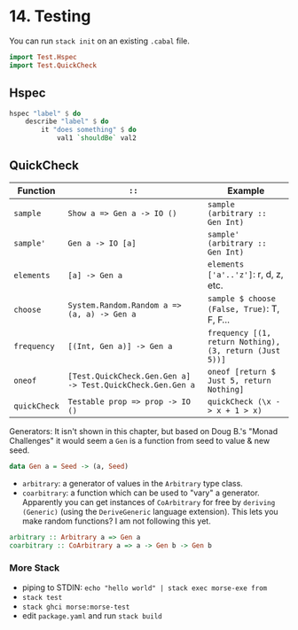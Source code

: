 # 14. Testing

You can run `stack init` on an existing `.cabal` file.

```hs
import Test.Hspec
import Test.QuickCheck
```

## Hspec

```hs
hspec "label" $ do
    describe "label" $ do
        it "does something" $ do
            val1 `shouldBe` val2
```

## QuickCheck

Function     | `::` | Example
-------------|------|--------
`sample`     | `Show a => Gen a -> IO ()` | `sample (arbitrary :: Gen Int)`
`sample'`    | `Gen a -> IO [a]` | `sample' (arbitrary :: Gen Int)`
`elements`   | `[a] -> Gen a` | `elements ['a'..'z']`: r, d, z, etc.
`choose`     | `System.Random.Random a => (a, a) -> Gen a` | `sample $ choose (False, True)`: T, F, F…
`frequency`  | `[(Int, Gen a)] -> Gen a` | `frequency [(1, return Nothing), (3, return (Just 5))]`
`oneof`      | `[Test.QuickCheck.Gen.Gen a] -> Test.QuickCheck.Gen.Gen a` | `oneof [return $ Just 5, return Nothing]`
`quickCheck` | `Testable prop => prop -> IO ()` | `quickCheck (\x -> x + 1 > x)`

Generators: It isn't shown in this chapter, but based on Doug B.'s "Monad Challenges" it would seem a `Gen` is a function from seed to value & new seed.

```hs
data Gen a = Seed -> (a, Seed)
```

- `arbitrary`: a generator of values in the `Arbitrary` type class.
- `coarbitrary`: a function which can be used to "vary" a generator. Apparently you can get instances of `CoArbitrary` for free by `deriving (Generic)` (using the `DeriveGeneric` language extension). This lets you make random functions? I am not following this yet.

```hs
arbitrary :: Arbitrary a => Gen a
coarbitrary :: CoArbitrary a => a -> Gen b -> Gen b
```

### More Stack

- piping to STDIN: `echo "hello world" | stack exec morse-exe from`
- `stack test`
- `stack ghci morse:morse-test`
- edit `package.yaml` and run `stack build`
